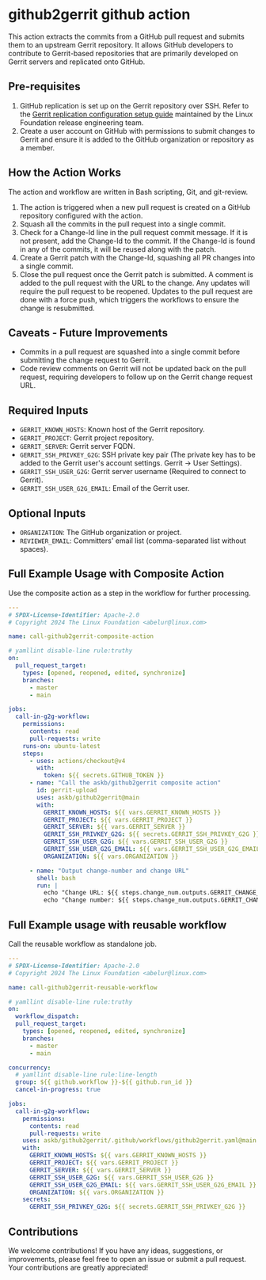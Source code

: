 # github2gerrit github action

This action extracts the commits from a GitHub pull request and submits them to an upstream Gerrit repository. It allows GitHub developers to contribute to Gerrit-based repositories that are primarily developed on Gerrit servers and replicated onto GitHub.

## Pre-requisites

1. GitHub replication is set up on the Gerrit repository over SSH. Refer to the [Gerrit replication configuration setup guide](https://docs.releng.linuxfoundation.org/en/latest/infra/gerrit.html) maintained by the Linux Foundation release engineering team.
2. Create a user account on GitHub with permissions to submit changes to Gerrit and ensure it is added to the GitHub organization or repository as a member.

## How the Action Works

The action and workflow are written in Bash scripting, Git, and git-review.

1. The action is triggered when a new pull request is created on a GitHub repository configured with the action.
2. Squash all the commits in the pull request into a single commit.
3. Check for a Change-Id line in the pull request commit message. If it is not present, add the Change-Id to the commit. If the Change-Id is found in any of the commits, it will be reused along with the patch.
4. Create a Gerrit patch with the Change-Id, squashing all PR changes into a single commit.
5. Close the pull request once the Gerrit patch is submitted. A comment is added to the pull request with the URL to the change. Any updates will require the pull request to be reopened. Updates to the pull request are done with a force push, which triggers the workflows to ensure the change is resubmitted.

## Caveats - Future Improvements

- Commits in a pull request are squashed into a single commit before submitting the change request to Gerrit.
- Code review comments on Gerrit will not be updated back on the pull request, requiring developers to follow up on the Gerrit change request URL.

## Required Inputs

- `GERRIT_KNOWN_HOSTS`: Known host of the Gerrit repository.
- `GERRIT_PROJECT`: Gerrit project repository.
- `GERRIT_SERVER`: Gerrit server FQDN.
- `GERRIT_SSH_PRIVKEY_G2G`: SSH private key pair (The private key has to be added to the Gerrit user's account settings. Gerrit -> User Settings).
- `GERRIT_SSH_USER_G2G`: Gerrit server username (Required to connect to Gerrit).
- `GERRIT_SSH_USER_G2G_EMAIL`: Email of the Gerrit user.

## Optional Inputs

- `ORGANIZATION`: The GitHub organization or project.
- `REVIEWER_EMAIL`: Committers' email list (comma-separated list without spaces).

## Full Example Usage with Composite Action

Use the composite action as a step in the workflow for further processing.

```yaml
---
# SPDX-License-Identifier: Apache-2.0
# Copyright 2024 The Linux Foundation <abelur@linux.com>

name: call-github2gerrit-composite-action

# yamllint disable-line rule:truthy
on:
  pull_request_target:
    types: [opened, reopened, edited, synchronize]
    branches:
      - master
      - main

jobs:
  call-in-g2g-workflow:
    permissions:
      contents: read
      pull-requests: write
    runs-on: ubuntu-latest
    steps:
      - uses: actions/checkout@v4
        with:
          token: ${{ secrets.GITHUB_TOKEN }}
      - name: "Call the askb/github2gerrit composite action"
        id: gerrit-upload
        uses: askb/github2gerrit@main
        with:
          GERRIT_KNOWN_HOSTS: ${{ vars.GERRIT_KNOWN_HOSTS }}
          GERRIT_PROJECT: ${{ vars.GERRIT_PROJECT }}
          GERRIT_SERVER: ${{ vars.GERRIT_SERVER }}
          GERRIT_SSH_PRIVKEY_G2G: ${{ secrets.GERRIT_SSH_PRIVKEY_G2G }}
          GERRIT_SSH_USER_G2G: ${{ vars.GERRIT_SSH_USER_G2G }}
          GERRIT_SSH_USER_G2G_EMAIL: ${{ vars.GERRIT_SSH_USER_G2G_EMAIL }}
          ORGANIZATION: ${{ vars.ORGANIZATION }}

      - name: "Output change-number and change URL"
        shell: bash
        run: |
          echo "Change URL: ${{ steps.change_num.outputs.GERRIT_CHANGE_REQUEST_URL }}"
          echo "Change number: ${{ steps.change_num.outputs.GERRIT_CHANGE_REQUEST_NUMBER }}"

```

## Full Example usage with reusable workflow

Call the reusable workflow as standalone job.

```yaml
---
# SPDX-License-Identifier: Apache-2.0
# Copyright 2024 The Linux Foundation <abelur@linux.com>

name: call-github2gerrit-reusable-workflow

# yamllint disable-line rule:truthy
on:
  workflow_dispatch:
  pull_request_target:
    types: [opened, reopened, edited, synchronize]
    branches:
      - master
      - main

concurrency:
  # yamllint disable-line rule:line-length
  group: ${{ github.workflow }}-${{ github.run_id }}
  cancel-in-progress: true

jobs:
  call-in-g2g-workflow:
    permissions:
      contents: read
      pull-requests: write
    uses: askb/github2gerrit/.github/workflows/github2gerrit.yaml@main
    with:
      GERRIT_KNOWN_HOSTS: ${{ vars.GERRIT_KNOWN_HOSTS }}
      GERRIT_PROJECT: ${{ vars.GERRIT_PROJECT }}
      GERRIT_SERVER: ${{ vars.GERRIT_SERVER }}
      GERRIT_SSH_USER_G2G: ${{ vars.GERRIT_SSH_USER_G2G }}
      GERRIT_SSH_USER_G2G_EMAIL: ${{ vars.GERRIT_SSH_USER_G2G_EMAIL }}
      ORGANIZATION: ${{ vars.ORGANIZATION }}
    secrets:
      GERRIT_SSH_PRIVKEY_G2G: ${{ secrets.GERRIT_SSH_PRIVKEY_G2G }}

```

## Contributions

We welcome contributions! If you have any ideas, suggestions, or improvements, please feel free to open an issue or submit a pull request. Your contributions are greatly appreciated!
